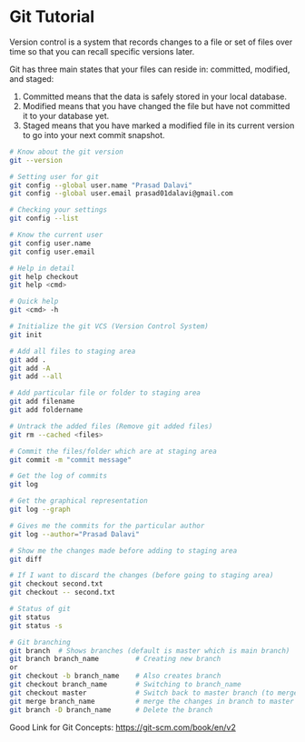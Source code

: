 # Git Tutorial
Version control is a system that records changes to a file or set of files over time so that you can recall specific versions later.

 Git has three main states that your files can reside in: committed, modified, and staged:
 1. Committed means that the data is safely stored in your local database.
 2. Modified means that you have changed the file but have not committed it to your database yet.
 3. Staged means that you have marked a modified file in its current version to go into your next commit snapshot.


``` bash
# Know about the git version
git --version

# Setting user for git
git config --global user.name "Prasad Dalavi"
git config --global user.email prasad01dalavi@gmail.com

# Checking your settings
git config --list

# Know the current user
git config user.name
git config user.email

# Help in detail
git help checkout
git help <cmd>

# Quick help
git <cmd> -h

# Initialize the git VCS (Version Control System) 
git init

# Add all files to staging area
git add . 
git add -A
git add --all

# Add particular file or folder to staging area
git add filename
git add foldername

# Untrack the added files (Remove git added files)
git rm --cached <files>

# Commit the files/folder which are at staging area
git commit -m "commit message"

# Get the log of commits 
git log

# Get the graphical representation
git log --graph

# Gives me the commits for the particular author
git log --author="Prasad Dalavi"

# Show me the changes made before adding to staging area 
git diff

# If I want to discard the changes (before going to staging area)
git checkout second.txt
git checkout -- second.txt

# Status of git
git status
git status -s

# Git branching 
git branch  # Shows branches (default is master which is main branch)
git branch branch_name         # Creating new branch
or
git checkout -b branch_name    # Also creates branch
git checkout branch_name       # Switching to branch_name
git checkout master            # Switch back to master branch (to merge other branches)
git merge branch_name          # merge the changes in branch to master branch
git branch -D branch_name      # Delete the branch


```
Good Link for Git Concepts:
https://git-scm.com/book/en/v2

